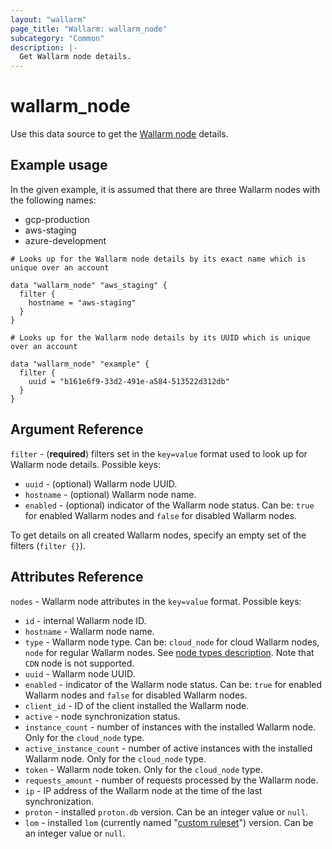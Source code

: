 ```yaml
---
layout: "wallarm"
page_title: "Wallarm: wallarm_node"
subcategory: "Common"
description: |-
  Get Wallarm node details.
---
```


# wallarm_node

Use this data source to get the [Wallarm node][1] details.

## Example usage

In the given example, it is assumed that there are three Wallarm nodes with the following names:

- gcp-production
- aws-staging
- azure-development

```hcl
# Looks up for the Wallarm node details by its exact name which is unique over an account

data "wallarm_node" "aws_staging" {
  filter {
    hostname = "aws-staging"
  }
}
```

```hcl
# Looks up for the Wallarm node details by its UUID which is unique over an account

data "wallarm_node" "example" {
  filter {
    uuid = "b161e6f9-33d2-491e-a584-513522d312db"
  }
}
```

## Argument Reference

`filter` - (**required**) filters set in the `key=value` format used to look up for Wallarm node details. Possible keys:

- `uuid` - (optional) Wallarm node UUID.
- `hostname` - (optional) Wallarm node name.
- `enabled` - (optional) indicator of the Wallarm node status. Can be: `true` for enabled Wallarm nodes and `false` for disabled Wallarm nodes.

To get details on all created Wallarm nodes, specify an empty set of the filters (`filter {}`).

## Attributes Reference

`nodes` - Wallarm node attributes in the `key=value` format. Possible keys:

- `id` - internal Wallarm node ID.
- `hostname` - Wallarm node name.
- `type` - Wallarm node type. Can be: `cloud_node` for cloud Wallarm nodes, `node` for regular Wallarm nodes. See [node types description](https://docs.wallarm.com/3.6/user-guides/nodes/nodes/#filtering-the-nodes). Note that `CDN` node is not supported.
- `uuid` - Wallarm node UUID.
- `enabled` - indicator of the Wallarm node status. Can be: `true` for enabled Wallarm nodes and `false` for disabled Wallarm nodes.
- `client_id` - ID of the client installed the Wallarm node.
- `active` - node synchronization status.
- `instance_count` - number of instances with the installed Wallarm node. Only for the `cloud_node` type.
- `active_instance_count` - number of active instances with the installed Wallarm node. Only for the `cloud_node` type.
- `token` - Wallarm node token. Only for the `cloud_node` type.
- `requests_amount` - number of requests processed by the Wallarm node.
- `ip` - IP address of the Wallarm node at the time of the last synchronization.
- `proton` - installed `proton.db` version. Can be an integer value or `null`.
- `lom` - installed `lom` (currently named "[custom ruleset](https://docs.wallarm.com/user-guides/rules/compiling/)") version. Can be an integer value or `null`.

[1]: https://docs.wallarm.com/user-guides/nodes/nodes/
